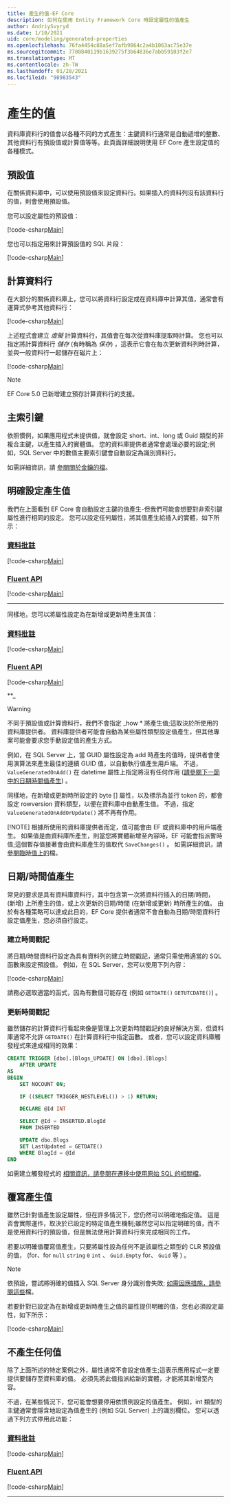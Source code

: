 ```yaml
---
title: 產生的值-EF Core
description: 如何在使用 Entity Framework Core 時設定屬性的值產生
author: AndriySvyryd
ms.date: 1/10/2021
uid: core/modeling/generated-properties
ms.openlocfilehash: 76fa4454c88a5ef7afb9864c2a4b1063ac75e37e
ms.sourcegitcommit: 7700840119b1639275f3b64836e7abb59103f2e7
ms.translationtype: MT
ms.contentlocale: zh-TW
ms.lasthandoff: 01/28/2021
ms.locfileid: "98983543"
---
```

# <a name="generated-values"></a>產生的值

資料庫資料行的值會以各種不同的方式產生：主鍵資料行通常是自動遞增的整數、其他資料行有預設值或計算值等等。此頁面詳細說明使用 EF Core 產生設定值的各種模式。

## <a name="default-values"></a>預設值

在關係資料庫中，可以使用預設值來設定資料行。如果插入的資料列沒有該資料行的值，則會使用預設值。

您可以設定屬性的預設值：

[!code-csharp[Main](../../../samples/core/Modeling/FluentAPI/DefaultValue.cs?name=DefaultValue&highlight=5)]

您也可以指定用來計算預設值的 SQL 片段：

[!code-csharp[Main](../../../samples/core/Modeling/FluentAPI/DefaultValueSql.cs?name=DefaultValueSql&highlight=5)]

## <a name="computed-columns"></a>計算資料行

在大部分的關係資料庫上，您可以將資料行設定成在資料庫中計算其值，通常會有運算式參考其他資料行：

[!code-csharp[Main](../../../samples/core/Modeling/FluentAPI/ComputedColumn.cs?name=DefaultComputedColumn&highlight=3)]

上述程式會建立 *虛擬* 計算資料行，其值會在每次從資料庫提取時計算。 您也可以指定將計算資料行 *儲存* (有時稱為 *保存*) ，這表示它會在每次更新資料列時計算，並與一般資料行一起儲存在磁片上：

[!code-csharp[Main](../../../samples/core/Modeling/FluentAPI/ComputedColumn.cs?name=StoredComputedColumn&highlight=3)]

> [!NOTE]
> EF Core 5.0 已新增建立預存計算資料行的支援。

## <a name="primary-keys"></a>主索引鍵

依照慣例，如果應用程式未提供值，就會設定 short、int、long 或 Guid 類型的非複合主鍵，以產生插入的實體值。 您的資料庫提供者通常會處理必要的設定;例如，SQL Server 中的數值主要索引鍵會自動設定為識別資料行。

如需詳細資訊，請 [參閱關於金鑰的檔](xref:core/modeling/keys)。

## <a name="explicitly-configuring-value-generation"></a>明確設定產生值

我們在上面看到 EF Core 會自動設定主鍵的值產生-但我們可能會想要對非索引鍵屬性進行相同的設定。 您可以設定任何屬性，將其值產生給插入的實體，如下所示：

### <a name="data-annotations"></a>[資料批註](#tab/data-annotations)

[!code-csharp[Main](../../../samples/core/Modeling/DataAnnotations/ValueGeneratedOnAdd.cs?name=ValueGeneratedOnAdd&highlight=5)]

### <a name="fluent-api"></a>[Fluent API](#tab/fluent-api)

[!code-csharp[Main](../../../samples/core/Modeling/FluentAPI/ValueGeneratedOnAdd.cs?name=ValueGeneratedOnAdd&highlight=5)]

***

同樣地，您可以將屬性設定為在新增或更新時產生其值：

### <a name="data-annotations"></a>[資料批註](#tab/data-annotations)

[!code-csharp[Main](../../../samples/core/Modeling/DataAnnotations/ValueGeneratedOnAddOrUpdate.cs?name=ValueGeneratedOnAddOrUpdate&highlight=5)]

### <a name="fluent-api"></a>[Fluent API](#tab/fluent-api)

[!code-csharp[Main](../../../samples/core/Modeling/FluentAPI/ValueGeneratedOnAddOrUpdate.cs?name=ValueGeneratedOnAddOrUpdate&highlight=5)]

**_

> [!WARNING]
> 不同于預設值或計算資料行，我們不會指定 _how * 將產生值;這取決於所使用的資料庫提供者。 資料庫提供者可能會自動為某些屬性類型設定值產生，但其他專案可能會要求您手動設定值的產生方式。
>
> 例如，在 SQL Server 上，當 GUID 屬性設定為 add 時產生的值時，提供者會使用演算法來產生最佳的連續 GUID 值，以自動執行值產生用戶端。 不過， `ValueGeneratedOnAdd()` 在 datetime 屬性上指定將沒有任何作用 ([請參閱下一節中的日期時間值產生](#datetime-value-generation)) 。
>
> 同樣地，在新增或更新時所設定的 byte [] 屬性，以及標示為並行 token 的，都會設定 rowversion 資料類型，以便在資料庫中自動產生值。 不過，指定 `ValueGeneratedOnAddOrUpdate()` 將不再有作用。
>
> [!NOTE]
> 根據所使用的資料庫提供者而定，值可能會由 EF 或資料庫中的用戶端產生。 如果值是由資料庫所產生，則當您將實體新增至內容時，EF 可能會指派暫時值;這個暫存值接著會由資料庫產生的值取代 `SaveChanges()` 。 如需詳細資訊，請 [參閱臨時值上的](xref:core/change-tracking/explicit-tracking#temporary-values)檔。

## <a name="datetime-value-generation"></a>日期/時間值產生

常見的要求是具有資料庫資料行，其中包含第一次將資料行插入的日期/時間， (新增) 上所產生的值，或上次更新的日期/時間 (在新增或更新) 時所產生的值。 由於有各種策略可以達成此目的，EF Core 提供者通常不會自動為日期/時間資料行設定值產生，您必須自行設定。

### <a name="creation-timestamp"></a>建立時間戳記

將日期/時間資料行設定為具有資料列的建立時間戳記，通常只需使用適當的 SQL 函數來設定預設值。 例如，在 SQL Server，您可以使用下列內容：

[!code-csharp[Main](../../../samples/core/Modeling/FluentAPI/DefaultValueSql.cs?name=DefaultValueSql&highlight=5)]

請務必選取適當的函式，因為有數個可能存在 (例如 `GETDATE()` `GETUTCDATE()`) 。

### <a name="update-timestamp"></a>更新時間戳記

雖然儲存的計算資料行看起來像是管理上次更新時間戳記的良好解決方案，但資料庫通常不允許 `GETDATE()` 在計算資料行中指定函數。 或者，您可以設定資料庫觸發程式來達成相同的效果：

```sql
CREATE TRIGGER [dbo].[Blogs_UPDATE] ON [dbo].[Blogs]
    AFTER UPDATE
AS
BEGIN
    SET NOCOUNT ON;

    IF ((SELECT TRIGGER_NESTLEVEL()) > 1) RETURN;

    DECLARE @Id INT

    SELECT @Id = INSERTED.BlogId
    FROM INSERTED

    UPDATE dbo.Blogs
    SET LastUpdated = GETDATE()
    WHERE BlogId = @Id
END
```

如需建立觸發程式的 [相關資訊，請參閱在遷移中使用原始 SQL 的相關檔](xref:core/managing-schemas/migrations/managing#adding-raw-sql)。

## <a name="overriding-value-generation"></a>覆寫產生值

雖然已針對值產生設定屬性，但在許多情況下，您仍然可以明確地指定值。 這是否會實際運作，取決於已設定的特定值產生機制;雖然您可以指定明確的值，而不是使用資料行的預設值，但是無法使用計算資料行來完成相同的工作。

若要以明確值覆寫值產生，只要將屬性設為任何不是該屬性之類型的 CLR 預設值的值， (for、for `null` `string` `0` `int` 、 `Guid.Empty` for、 `Guid` 等 ) 。

> [!NOTE]
> 依預設，嘗試將明確的值插入 SQL Server 身分識別會失敗; [如需因應措施，請參閱這些](xref:core/providers/sql-server/value-generation#inserting-explicit-values-into-identity-columns)檔。

若要針對已設定為在新增或更新時產生之值的屬性提供明確的值，您也必須設定屬性，如下所示：

[!code-csharp[Main](../../../samples/core/Modeling/FluentAPI/ValueGeneratedOnAddOrUpdateWithPropertySaveBehavior.cs?name=ValueGeneratedOnAddOrUpdateWithPropertySaveBehavior&highlight=5)]

## <a name="no-value-generation"></a>不產生任何值

除了上面所述的特定案例之外，屬性通常不會設定值產生;這表示應用程式一定要提供要儲存至資料庫的值。 必須先將此值指派給新的實體，才能將其新增至內容。

不過，在某些情況下，您可能會想要停用依慣例設定的值產生。 例如，int 類型的主鍵通常會隱含地設定為值產生的 (例如 SQL Server) 上的識別欄位。 您可以透過下列方式停用此功能：

### <a name="data-annotations"></a>[資料批註](#tab/data-annotations)

[!code-csharp[Main](../../../samples/core/Modeling/DataAnnotations/ValueGeneratedNever.cs?name=ValueGeneratedNever&highlight=3)]

### <a name="fluent-api"></a>[Fluent API](#tab/fluent-api)

[!code-csharp[Main](../../../samples/core/Modeling/FluentAPI/ValueGeneratedNever.cs?name=ValueGeneratedNever&highlight=5)]

***
